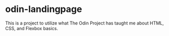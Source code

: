 # odin-landingpage

This is a project to utilize what The Odin Project has taught me about HTML, CSS, and Flexbox basics. 